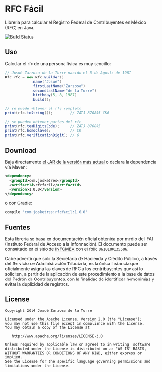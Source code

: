 RFC Fácil
=========

Libreria para calcular el Registro Federal de Contribuyentes en México (RFC) en Java.

[![Build Status](https://travis-ci.org/josketres/rfc-facil.svg?branch=master)](https://travis-ci.org/josketres/rfc-facil)

Uso
---
Calcular el rfc de una persona física es muy sencillo:
```java
// Josué Zarzosa de la Torre nacido el 5 de Agosto de 1987
Rfc rfc = new Rfc.Builder()
            .name("Josué")
            .firstLastName("Zarzosa")
            .secondLastName("de la Torre")
            .birthday(5, 8, 1987)
            .build();

// se puede obtener el rfc completo
print(rfc.toString());        // ZATJ 870805 CK6

// se pueden obtener partes del rfc
print(rfc.tenDigitsCode);     // ZATJ 870805
print(rfc.homoclave);         // CK
print(rfc.verificationDigit); // 6
```

Download
--------

Baja directamente [el JAR de la versión más actual][2] o declara la dependencia vía Maven:
```xml
<dependency>
  <groupId>com.josketres</groupId>
  <artifactId>rfcfacil</artifactId>
  <version>1.0.0</version>
</dependency>
```
o con Gradle:
```groovy
compile 'com.josketres:rfcfacil:1.0.0'
```

Fuentes
---
Esta librería se basa en documentación oficial obtenida por medio del IFAI (Instituto Federal de Acceso a la Información). El documento puede ser consultado en el sitio de [INFOMEX](https://www.infomex.org.mx/gobiernofederal/moduloPublico/moduloPublico.action) con el folio `0610100135506`.


Cabe advertir que sólo la Secretaría de Hacienda y Crédito Público, a través del Servicio de Administración Tributaria, es la única instancia que oficialmente asigna las claves de RFC a los contribuyentes que así lo soliciten, a partir de la aplicación de este procedimiento a la base de datos del Padrón de Contribuyentes, con la finalidad de identificar homonimias y evitar la duplicidad de registros.

License
-------

    Copyright 2014 Josué Zarzosa de la Torre

    Licensed under the Apache License, Version 2.0 (the "License");
    you may not use this file except in compliance with the License.
    You may obtain a copy of the License at

       http://www.apache.org/licenses/LICENSE-2.0

    Unless required by applicable law or agreed to in writing, software
    distributed under the License is distributed on an "AS IS" BASIS,
    WITHOUT WARRANTIES OR CONDITIONS OF ANY KIND, either express or implied.
    See the License for the specific language governing permissions and
    limitations under the License.

 [2]: https://search.maven.org/remote_content?g=com.josketres&a=rfcfacil&v=LATEST
